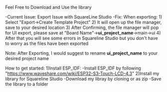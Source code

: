 Feel Free to Download and Use the library

-Current Issue: Export Issue with SquareLine Studio
-Fix: When exporting:
      1) Select "Export->Create Template Project"
      2) It will open up the file manager, save to your desired location
      3) After Confirming, the file manager will pop for UI export, please save at "Board Name"->__ui_project_name__->main->ui
      4) After that you will see some errors in Squareline Studio but you don't have to worry as the files have been exported

Note: After Exporting, I would suggest to rename __ui_project_name__ to your desired project name

How to get started:
1)Install ESP_IDF:
  -Install ESP_IDF by following "https://www.waveshare.com/wiki/ESP32-S3-Touch-LCD-4.3"
2)Install my library for Squareline Studio
  -Download my libray by cloning or as zip
  -Save the library to a folder
  

